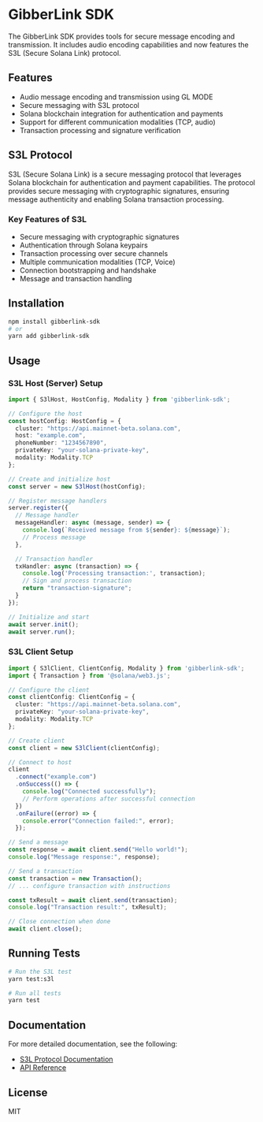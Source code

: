 # GibberLink SDK

The GibberLink SDK provides tools for secure message encoding and transmission. It includes audio encoding capabilities and now features the S3L (Secure Solana Link) protocol.

## Features

- Audio message encoding and transmission using GL MODE
- Secure messaging with S3L protocol
- Solana blockchain integration for authentication and payments
- Support for different communication modalities (TCP, audio)
- Transaction processing and signature verification

## S3L Protocol

S3L (Secure Solana Link) is a secure messaging protocol that leverages Solana blockchain for authentication and payment capabilities. The protocol provides secure messaging with cryptographic signatures, ensuring message authenticity and enabling Solana transaction processing.

### Key Features of S3L

- Secure messaging with cryptographic signatures
- Authentication through Solana keypairs
- Transaction processing over secure channels
- Multiple communication modalities (TCP, Voice)
- Connection bootstrapping and handshake
- Message and transaction handling

## Installation

```bash
npm install gibberlink-sdk
# or
yarn add gibberlink-sdk
```

## Usage

### S3L Host (Server) Setup

```typescript
import { S3lHost, HostConfig, Modality } from 'gibberlink-sdk';

// Configure the host
const hostConfig: HostConfig = {
  cluster: "https://api.mainnet-beta.solana.com",
  host: "example.com",
  phoneNumber: "1234567890",
  privateKey: "your-solana-private-key",
  modality: Modality.TCP
};

// Create and initialize host
const server = new S3lHost(hostConfig);

// Register message handlers
server.register({
  // Message handler
  messageHandler: async (message, sender) => {
    console.log(`Received message from ${sender}: ${message}`);
    // Process message
  },

  // Transaction handler
  txHandler: async (transaction) => {
    console.log('Processing transaction:', transaction);
    // Sign and process transaction
    return "transaction-signature";
  }
});

// Initialize and start
await server.init();
await server.run();
```

### S3L Client Setup

```typescript
import { S3lClient, ClientConfig, Modality } from 'gibberlink-sdk';
import { Transaction } from '@solana/web3.js';

// Configure the client
const clientConfig: ClientConfig = {
  cluster: "https://api.mainnet-beta.solana.com",
  privateKey: "your-solana-private-key",
  modality: Modality.TCP
};

// Create client
const client = new S3lClient(clientConfig);

// Connect to host
client
  .connect("example.com")
  .onSuccess(() => {
    console.log("Connected successfully");
    // Perform operations after successful connection
  })
  .onFailure((error) => {
    console.error("Connection failed:", error);
  });

// Send a message
const response = await client.send("Hello world!");
console.log("Message response:", response);

// Send a transaction
const transaction = new Transaction();
// ... configure transaction with instructions

const txResult = await client.send(transaction);
console.log("Transaction result:", txResult);

// Close connection when done
await client.close();
```

## Running Tests

```bash
# Run the S3L test
yarn test:s3l

# Run all tests
yarn test
```

## Documentation

For more detailed documentation, see the following:

- [S3L Protocol Documentation](src/s3l/README.md)
- [API Reference](docs/api.md)

## License

MIT 